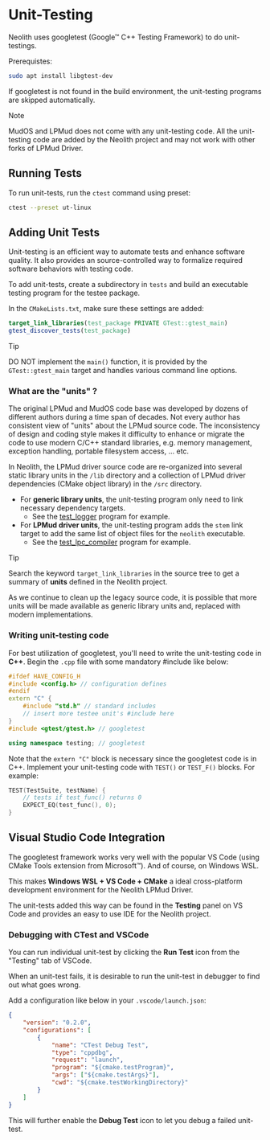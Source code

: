 Unit-Testing
=====
Neolith uses googletest (Google&trade; C++ Testing Framework) to do unit-testings.

Prerequistes:
~~~sh
sudo apt install libgtest-dev
~~~

If googletest is not found in the build environment, the unit-testing programs are skipped automatically.

> [!NOTE]
> MudOS and LPMud does not come with any unit-testing code.
> All the unit-testing code are added by the Neolith project and may not work with other forks of LPMud Driver.

## Running Tests
To run unit-tests, run the `ctest` command using preset:
~~~sh
ctest --preset ut-linux
~~~

## Adding Unit Tests
Unit-testing is an efficient way to automate tests and enhance software quality.
It also provides an source-controlled way to formalize required software behaviors with testing code.

To add unit-tests, create a subdirectory in `tests` and build an executable testing program for the testee package.

In the `CMakeLists.txt`, make sure these settings are added:
~~~cmake
target_link_libraries(test_package PRIVATE GTest::gtest_main)
gtest_discover_tests(test_package)
~~~

> [!TIP]
> DO NOT implement the `main()` function, it is provided by the `GTest::gtest_main` target and handles various command line options.

### What are the "units" ?
The original LPMud and MudOS code base was developed by dozens of different authors during a time span of decades.
Not every author has consistent view of "units" about the LPMud source code.
The inconsistency of design and coding style makes it difficulty to enhance or migrate the code to use modern C/C++ standard libraries, e.g. memory management, exception handling, portable filesystem access, ... etc.

In Neolith, the LPMud driver source code are re-organized into several static library units in the `/lib` directory and a collection of LPMud driver dependencies (CMake object library) in the `/src` directory.

- For **generic library units**, the unit-testing program only need to link necessary dependency targets.
  - See the [test_logger](/tests/test_logger/CMakeLists.txt) program for example.
- For **LPMud driver units**, the unit-testing program adds the `stem` link target to add the same list of object files for the `neolith` executable.
  - See the [test_lpc_compiler](/tests/test_lpc_compiler/CMakeLists.txt) program for example.

> [!TIP]
> Search the keyword `target_link_libraries` in the source tree to get a summary of **units** defined in the Neolith project.
>
> As we continue to clean up the legacy source code, it is possible that more units will be made available as generic library units and, replaced with modern implementations.

### Writing unit-testing code
For best utilization of googletest, you'll need to write the unit-testing code in **C++**.
Begin the `.cpp` file with some mandatory #include like below:
~~~cxx
#ifdef HAVE_CONFIG_H
#include <config.h> // configuration defines
#endif
extern "C" {
    #include "std.h" // standard includes
    // insert more testee unit's #include here
}
#include <gtest/gtest.h> // googletest

using namespace testing; // googletest
~~~

Note that the `extern "C"` block is necessary since the googletest code is in C++.
Implement your unit-testing code with `TEST()` or `TEST_F()` blocks. For example:
~~~cxx
TEST(TestSuite, testName) {
    // tests if test_func() returns 0
    EXPECT_EQ(test_func(), 0);
}
~~~

## Visual Studio Code Integration
The googletest framework works very well with the popular VS Code (using CMake Tools extension from Microsoft&trade;).
And of course, on Windows WSL.

This makes **Windows WSL + VS Code + CMake** a ideal cross-platform development environment for the Neolith LPMud Driver.

The unit-tests added this way can be found in the **Testing** panel on VS Code and provides an easy to use IDE for the Neolith project.

### Debugging with CTest and VSCode
You can run individual unit-test by clicking the **Run Test** icon from the "Testing" tab of VSCode.

When an unit-test fails, it is desirable to run the unit-test in debugger to find out what goes wrong.

Add a configuration like below in your `.vscode/launch.json`:
~~~json
{
    "version": "0.2.0",
    "configurations": [
        {
            "name": "CTest Debug Test",
            "type": "cppdbg",
            "request": "launch",
            "program": "${cmake.testProgram}",
            "args": ["${cmake.testArgs}"],
            "cwd": "${cmake.testWorkingDirectory}"
        }
    ]
}
~~~

This will further enable the **Debug Test** icon to let you debug a failed unit-test.
 